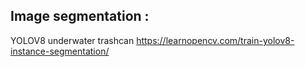Image segmentation :
-------------------
YOLOV8
underwater trashcan
https://learnopencv.com/train-yolov8-instance-segmentation/
